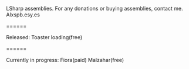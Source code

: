 LSharp assemblies.
For any donations or buying assemblies, contact me. Alxspb.esy.es

======

Released: 
Toaster loading(free)

======

Currently in progress:
Fiora(paid)
Malzahar(free)
